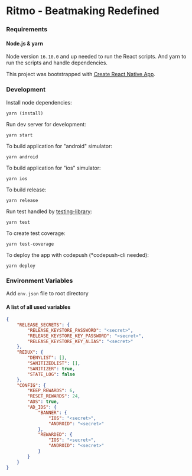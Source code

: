 # Ritmo - Beatmaking Redefined

### Requirements

#### Node.js & yarn

Node version `16.10.0` and up needed to run the React scripts. And yarn to run the scripts and handle dependencies.

This project was bootstrapped with [Create React Native App](https://github.com/expo/create-react-native-app).

### Development

Install node dependencies:

    yarn (install)

Run dev server for development:

    yarn start

To build application for "android" simulator:

    yarn android

To build application for "ios" simulator:

    yarn ios

To build release:

    yarn release

Run test handled by [testing-library](https://testing-library.com/):

    yarn test

To create test coverage:

    yarn test-coverage

To deploy the app with codepush (*codepush-cli needed):

    yarn deploy

### Environment Variables

Add `env.json` file to root directory

#### A list of all used variables
```JSON
{
    "RELEASE_SECRETS": {
        "RELEASE_KEYSTORE_PASSWORD": "<secret>",
        "RELEASE_KEYSTORE_KEY_PASSWORD": "<secret>",
        "RELEASE_KEYSTORE_KEY_ALIAS": "<secret>"
    },
    "REDUX": {
        "DENYLIST": [],
        "SANITIZEDLIST": [],
        "SANITIZER": true,
        "STATE_LOG": false
    },
    "CONFIG": {
        "KEEP_REWARDS": 6,
        "RESET_REWARDS": 24,
        "ADS": true,
        "AD_IDS": {
            "BANNER": {
                "IOS": "<secret>",
                "ANDROID": "<secret>"
            },
            "REWARDED": {
                "IOS": "<secret>",
                "ANDROID": "<secret>"
            }
        }
    }
}
```
